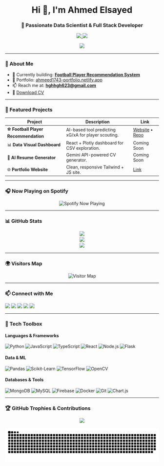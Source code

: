 <h1 align="center">Hi 👋, I'm Ahmed Elsayed</h1>
<h3 align="center">🚀 Passionate Data Scientist & Full Stack Developer</h3>

<p align="center">
  <a href="https://github.com/ahmeed1743?tab=followers">
    <img src="https://img.shields.io/github/followers/ahmeed1743?label=Followers&style=social" />
  </a>
  <a href="https://github.com/ahmeed1743">
    <img src="https://img.shields.io/github/stars/ahmeed1743?label=Stars&style=social" />
  </a>
</p>

<p align="center">
  <img src="https://komarev.com/ghpvc/?username=ahmeed1743&label=Profile%20views&color=0e75b6&style=flat" />
</p>

---

### 🧠 About Me

- 🔭 Currently building: **[Football Player Recommendation System](https://fp-recommendation-system.netlify.app/)**
- 💼 Portfolio: [ahmeed1743-portfolio.netlify.app](https://ahmeed1743-portfolio.netlify.app/)
- 📫 Reach me at: **hghhgh623@gmail.com**
- 📄 [Download CV](https://drive.google.com/file/d/1t9nRn1dPxBkzxRTBknvgWSn960CyhV7D/view?usp=sharing)

---

### 🌟 Featured Projects

| Project | Description | Link |
|--------|-------------|------|
| ⚽ **Football Player Recommendation** | AI-based tool predicting xG/xA for player scouting. | [Website](https://fp-recommendation-system.netlify.app/) • [Repo](https://github.com/ahmeed1743/football-player-recommendation) |
| 📊 **Data Visual Dashboard** | React + Plotly dashboard for CSV exploration. | Coming Soon |
| 🧠 **AI Resume Generator** | Gemini API-powered CV generator. | Coming Soon |
| 🌐 **Portfolio Website** | Clean, responsive Tailwind + JS site. | [Link](https://ahmeed1743-portfolio.netlify.app/) |

---

### 🎧 Now Playing on Spotify

<p align="center">
  <img src="https://spotify-github-profile.vercel.app/api/view?uid=31xhoaq7rf6ux7a6de62w5ndbc3q&cover_image=true&theme=default&show_offline=false&background_color=121212&interchange=true" alt="Spotify Now Playing" width="350" />
</p>

---

### 📊 GitHub Stats

<p align="center">
  <img src="https://github-readme-stats.vercel.app/api?username=ahmeed1743&show_icons=true&theme=tokyonight" />
  <br/>
  <img src="https://github-readme-stats.vercel.app/api/top-langs/?username=ahmeed1743&layout=compact&theme=tokyonight" />
  <br/>
  <img src="https://github-readme-streak-stats.herokuapp.com/?user=ahmeed1743&theme=tokyonight" />
</p>

---

### 🌍 Visitors Map

<p align="center">
  <img src="https://www.revolvermaps.com/counter/welcome__ahmeed1743?color=1&style=34" alt="Visitor Map" />
</p>

---

### 📫 Connect with Me

<p align="left">
  <a href="https://codepen.io/@sayed74"><img src="https://img.shields.io/badge/CodePen-000000?style=for-the-badge&logo=codepen&logoColor=white"/></a>
  <a href="https://linkedin.com/in/ahmed elsayed"><img src="https://img.shields.io/badge/LinkedIn-blue?style=for-the-badge&logo=linkedin"/></a>
  <a href="https://kaggle.com/ahmed-sayed1743"><img src="https://img.shields.io/badge/Kaggle-20BEFF?style=for-the-badge&logo=kaggle&logoColor=white"/></a>
  <a href="https://fb.com/ahmed elsayed"><img src="https://img.shields.io/badge/Facebook-1877F2?style=for-the-badge&logo=facebook&logoColor=white"/></a>
  <a href="https://instagram.com/ahmed_el.sayed74"><img src="https://img.shields.io/badge/Instagram-E4405F?style=for-the-badge&logo=instagram&logoColor=white"/></a>
</p>

---

### 🧰 Tech Toolbox

#### Languages & Frameworks
![Python](https://img.shields.io/badge/-Python-05122A?style=flat&logo=python)
![JavaScript](https://img.shields.io/badge/-JavaScript-F7DF1E?style=flat&logo=javascript&logoColor=black)
![TypeScript](https://img.shields.io/badge/-TypeScript-007ACC?style=flat&logo=typescript)
![React](https://img.shields.io/badge/-React-20232A?style=flat&logo=react)
![Node.js](https://img.shields.io/badge/-Node.js-339933?style=flat&logo=node.js)
![Flask](https://img.shields.io/badge/-Flask-000000?style=flat&logo=flask)

#### Data & ML
![Pandas](https://img.shields.io/badge/-Pandas-150458?style=flat&logo=pandas)
![Scikit-Learn](https://img.shields.io/badge/-Scikit%20Learn-F7931E?style=flat&logo=scikit-learn)
![TensorFlow](https://img.shields.io/badge/-TensorFlow-FF6F00?style=flat&logo=tensorflow)
![OpenCV](https://img.shields.io/badge/-OpenCV-5C3EE8?style=flat&logo=opencv)

#### Databases & Tools
![MongoDB](https://img.shields.io/badge/-MongoDB-4EA94B?style=flat&logo=mongodb)
![MySQL](https://img.shields.io/badge/-MySQL-4479A1?style=flat&logo=mysql)
![Firebase](https://img.shields.io/badge/-Firebase-FFCA28?style=flat&logo=firebase)
![Docker](https://img.shields.io/badge/-Docker-2496ED?style=flat&logo=docker)
![Git](https://img.shields.io/badge/-Git-F05032?style=flat&logo=git)
![Chart.js](https://img.shields.io/badge/-Chart.js-FF6384?style=flat&logo=chartdotjs)

---

### 🏆 GitHub Trophies & Contributions

<p align="center">
  <img src="https://github-profile-trophy.vercel.app/?username=ahmeed1743&theme=gruvbox&row=1&column=6" />
</p>

<p align="center">
  <img src="https://raw.githubusercontent.com/platane/snk/output/github-contribution-grid-snake-dark.svg" />
</p>
